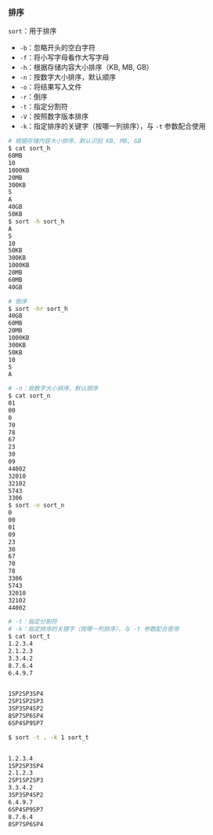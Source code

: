 ### 排序

`sort`：用于排序

- `-b`：忽略开头的空白字符
- `-f`：将小写字母看作大写字母
- `-h`：根据存储内容大小排序（KB, MB, GB）
- `-n`：按数字大小排序，默认顺序
- `-o`：将结果写入文件
- `-r`：倒序
- `-t`：指定分割符
- `-V`：按照数字版本排序
- `-k`：指定排序的关键字（按哪一列排序），与 `-t` 参数配合使用

```bash
# 根据存储内容大小排序，默认识别 KB, MB, GB
$ cat sort_h
60MB
10
1000KB
20MB
300KB
5
A
40GB
50KB
$ sort -h sort_h
A
5
10
50KB
300KB
1000KB
20MB
60MB
40GB

# 倒序
$ sort -hr sort_h
40GB
60MB
20MB
1000KB
300KB
50KB
10
5
A
```

```bash
# -n：按数字大小排序，默认顺序
$ cat sort_n
01
00
0
70
78
67
23
30
09
44002
32010
32102
5743
3306
$ sort -n sort_n
0
00
01
09
23
30
67
70
78
3306
5743
32010
32102
44002
```

```bash
# -t：指定分割符
# -k：指定排序的关键字（按哪一列排序），与 -t 参数配合使用
$ cat sort_t
1.2.3.4
2.1.2.3
3.3.4.2
8.7.6.4
6.4.9.7


1SP2SP3SP4
2SP1SP2SP3
3SP3SP4SP2
8SP7SP6SP4
6SP4SP9SP7

$ sort -t . -k 1 sort_t


1.2.3.4
1SP2SP3SP4
2.1.2.3
2SP1SP2SP3
3.3.4.2
3SP3SP4SP2
6.4.9.7
6SP4SP9SP7
8.7.6.4
8SP7SP6SP4
```

